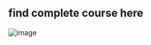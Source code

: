 ## find complete course here   

![image](https://user-images.githubusercontent.com/64546341/110826673-53b81400-82bb-11eb-8e12-65d19f15a6e5.png)




